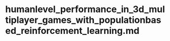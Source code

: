 # humanlevel_performance_in_3d_multiplayer_games_with_populationbased_reinforcement_learning.md

<!-- REFERENCE -->
